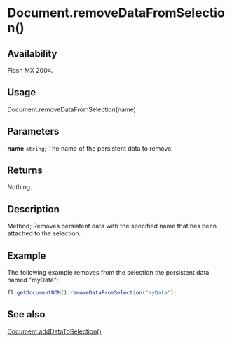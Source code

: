 # Document.removeDataFromSelection()

## Availability

Flash MX 2004.

## Usage

Document.removeDataFromSelection(name)

## Parameters

**name** `string`; The name of the persistent data to remove.

## Returns

Nothing.

## Description

Method; Removes persistent data with the specified name that has been attached to the selection.

## Example

The following example removes from the selection the persistent data named "myData":

```javascript
fl.getDocumentDOM().removeDataFromSelection("myData");
```

## See also

[Document.addDataToSelection()](../Document_object/Document2.md)
